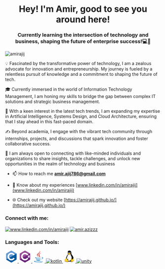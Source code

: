<h1 align="center">Hey! I'm Amir, good to see you around here!</h1>
<h3 align="center">Currently learning the intersection of technology and business, shaping the future of enterprise success!💻🚀</h3>

<p align="left"> <img src="https://komarev.com/ghpvc/?username=amirajij&label=Profile%20views&color=0e75b6&style=flat" alt="amirajij" /> </p>

💡 Fascinated by the transformative power of technology, I am a zealous advocate for innovation and entrepreneurship. My journey is fueled by a relentless pursuit of knowledge and a commitment to shaping the future of tech.

🎓 Currently immersed in the world of Information Technology Management, I am honing my skills to bridge the gap between complex IT solutions and strategic business management.

🌱 With a keen interest in the latest tech trends, I am expanding my expertise in Artificial Intelligence, Systems Design, and Cloud Architecture, ensuring that I stay ahead in this fast-paced domain.

✍️ Beyond academia, I engage with the vibrant tech community through internships, projects, and discussions that spark innovation and foster collaborative success.

💬 I am always open to connecting with like-minded individuals and organizations to share insights, tackle challenges, and unlock new opportunities in the realm of technology and business

- 📫 How to reach me **amir.ajij786@gmail.com**

- 📄 Know about my experiences [www.linkedin.com/in/amirajij](www.linkedin.com/in/amirajij)

- 🌐 Check out my website [https://amirajij.github.io/](https://amirajij.github.io/)

<h3 align="left">Connect with me:</h3>
<p align="left">
<a href="https://linkedin.com/in/www.linkedin.com/in/amirajij" target="blank"><img align="center" src="https://raw.githubusercontent.com/rahuldkjain/github-profile-readme-generator/master/src/images/icons/Social/linked-in-alt.svg" alt="www.linkedin.com/in/amirajij" height="30" width="40" /></a>
<a href="https://instagram.com/amir.azizzz" target="blank"><img align="center" src="https://raw.githubusercontent.com/rahuldkjain/github-profile-readme-generator/master/src/images/icons/Social/instagram.svg" alt="amir.azizzz" height="30" width="40" /></a>
</p>

<h3 align="left">Languages and Tools:</h3>
<p align="left"> <a href="https://www.cprogramming.com/" target="_blank" rel="noreferrer"> <img src="https://raw.githubusercontent.com/devicons/devicon/master/icons/c/c-original.svg" alt="c" width="40" height="40"/> </a> <a href="https://www.w3schools.com/cs/" target="_blank" rel="noreferrer"> <img src="https://raw.githubusercontent.com/devicons/devicon/master/icons/csharp/csharp-original.svg" alt="csharp" width="40" height="40"/> </a> <a href="https://www.java.com" target="_blank" rel="noreferrer"> <img src="https://raw.githubusercontent.com/devicons/devicon/master/icons/java/java-original.svg" alt="java" width="40" height="40"/> </a> <a href="https://kotlinlang.org" target="_blank" rel="noreferrer"> <img src="https://www.vectorlogo.zone/logos/kotlinlang/kotlinlang-icon.svg" alt="kotlin" width="40" height="40"/> </a> <a href="https://www.linux.org/" target="_blank" rel="noreferrer"> <img src="https://raw.githubusercontent.com/devicons/devicon/master/icons/linux/linux-original.svg" alt="linux" width="40" height="40"/> </a> <a href="https://unity.com/" target="_blank" rel="noreferrer"> <img src="https://www.vectorlogo.zone/logos/unity3d/unity3d-icon.svg" alt="unity" width="40" height="40"/> </a> </p>
<!---
<p><img align="left" src="https://github-readme-stats.vercel.app/api/top-langs?username=amirajij&show_icons=true&locale=en&layout=compact" alt="amirajij" /></p>
<p>&nbsp;<img align="center" src="https://github-readme-stats.vercel.app/api?username=amirajij&show_icons=true&locale=en" alt="amirajij" /></p>
--->

<!---
amirajij/amirajij is a ✨ special ✨ repository because its `README.md` (this file) appears on your GitHub profile.
You can click the Preview link to take a look at your changes.
--->
